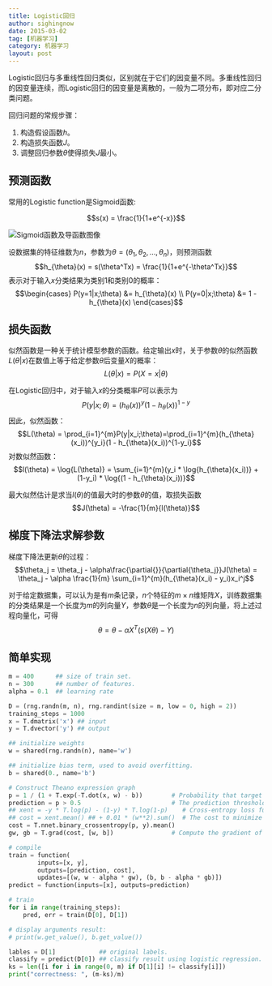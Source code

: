 ```yaml
---
title: Logistic回归
author: sighingnow
date: 2015-03-02
tag: [机器学习]
category: 机器学习
layout: post
---
```


Logistic回归与多重线性回归类似，区别就在于它们的因变量不同。多重线性回归的因变量连续，而Logistic回归的因变量是离散的，一般为二项分布，即对应二分类问题。

回归问题的常规步骤：
1. 构造假设函数$h$。
2. 构造损失函数$J$。
3. 调整回归参数$\theta$使得损失$J$最小。

<!--more-->

预测函数
--------

常用的Logistic function是Sigmoid函数:

$$s(x) = \frac{1}{1+e^{-x}}$$

![Sigmoid函数及导函数图像]({{site.url}}/resource/logistic_regression/sigmoid.png)

设数据集的特征维数为$n$，参数为$\theta = (\theta_1, \theta_2, \dots, \theta_n)$，则预测函数 $$h_{\theta}(x) = s(\theta^Tx) = \frac{1}{1+e^{-\theta^Tx}}$$
表示对于输入$x$分类结果为类别$1$和类别$0$的概率：$$\begin{cases}
P(y=1|x;\theta) &= h_{\theta}(x) \\
P(y=0|x;\theta) &= 1 - h_{\theta}(x) \end{cases}$$

损失函数
-------

似然函数是一种关于统计模型参数的函数。给定输出$x$时，关于参数$\theta$的似然函数$L(\theta|x)$在数值上等于给定参数$\theta$后变量$X$的概率：$$L(\theta|x)=P(X=x|\theta)$$

在Logistic回归中，对于输入$x$的分类概率$P$可以表示为 $$P(y|x;\theta) = (h_{\theta}(x))^y(1 - h_{\theta}(x))^{1-y}$$
因此，似然函数：$$L(\theta) = \prod_{i=1}^{m}P(y|x_i;\theta)=\prod_{i=1}^{m}(h_{\theta}(x_i))^{y_i}(1 - h_{\theta}(x_i))^{1-y_i}$$
对数似然函数：$$l(\theta) = \log{L(\theta)} = \sum_{i=1}^{m}(y_i * \log{h_{\theta}(x_i))} + (1-y_i) * \log{(1 - h_{\theta}(x_i))}$$

最大似然估计是求当$l(\theta)$的值最大时的参数$\theta$的值，取损失函数 $$J(\theta) = -\frac{1}{m}{l(\theta)}$$

梯度下降法求解参数
------------------

梯度下降法更新$\theta$的过程：$$\theta_j = \theta_j - \alpha\frac{\partial{}}{\partial{\theta_j}}J(\theta) = \theta_j - \alpha \frac{1}{m} \sum_{i=1}^{m}(h_{\theta}(x_i) - y_i)x_i^j$$

对于给定数据集，可以认为是有$m$条记录，$n$个特征的$m \times n$维矩阵$X$，训练数据集的分类结果是一个长度为$m$的列向量$Y$，参数$\theta$是一个长度为$n$的列向量，将上述过程向量化，可得 $$\theta = \theta - \alpha X^T (s(X\theta) - Y)$$

简单实现
--------

~~~python
m = 400      ## size of train set.
n = 300      ## number of features.
alpha = 0.1  ## learning rate

D = (rng.randn(m, n), rng.randint(size = m, low = 0, high = 2))
training_steps = 1000
x = T.dmatrix('x') ## input
y = T.dvector('y') ## output

## initialize weights
w = shared(rng.randn(n), name='w')

## initialize bias term, used to avoid overfitting.
b = shared(0., name='b')

# Construct Theano expression graph
p = 1 / (1 + T.exp(-T.dot(x, w) - b))        # Probability that target = 1
prediction = p > 0.5                         # The prediction thresholded
## xent = -y * T.log(p) - (1-y) * T.log(1-p)    # Cross-entropy loss function
## cost = xent.mean() ## + 0.01 * (w**2).sum()  # The cost to minimize
cost = T.nnet.binary_crossentropy(p, y).mean()
gw, gb = T.grad(cost, [w, b])                # Compute the gradient of the cost on w and b.

# compile
train = function(
        inputs=[x, y],
        outputs=[prediction, cost],
        updates=[(w, w - alpha * gw), (b, b - alpha * gb)])
predict = function(inputs=[x], outputs=prediction)

# train
for i in range(training_steps):
    pred, err = train(D[0], D[1])

# display arguments result:
# print(w.get_value(), b.get_value())

lables = D[1]            ## original labels.
classify = predict(D[0]) ## classify result using logistic regression.
ks = len([i for i in range(0, m) if D[1][i] != classify[i]])
print("correctness: ", (m-ks)/m)
~~~


